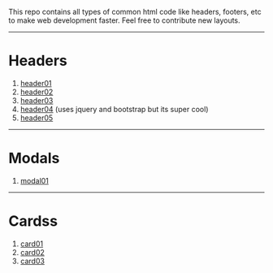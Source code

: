 This repo contains all types of common html code like headers, footers, etc to make web development faster.
Feel free to contribute new layouts.

<hr />

# Headers

1. [header01](https://harshvats2000.github.io/resources/headers/header01.html)
1. [header02](https://harshvats2000.github.io/resources/headers/header02.html)
1. [header03](https://harshvats2000.github.io/resources/headers/header03.html)
1. [header04](https://harshvats2000.github.io/resources/headers/header04.html) (uses jquery and bootstrap but its super cool)
1. [header05](https://harshvats2000.github.io/resources/headers/header05.html)

<hr />

# Modals

1. [modal01](https://harshvats2000.github.io/resources/modals/modal01.html)

<hr />

# Cardss

1. [card01](https://harshvats2000.github.io/resources/cards/card01.html)
1. [card02](https://harshvats2000.github.io/resources/cards/card02.html)
1. [card03](https://harshvats2000.github.io/resources/cards/card03.html)
